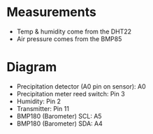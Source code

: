 # Measurements

- Temp & humidity come from the DHT22
- Air pressure comes from the BMP85


# Diagram

- Precipitation detector (A0 pin on sensor): A0
- Precipitation meter reed switch: Pin 3
- Humidity: Pin 2
- Transmitter: Pin 11
- BMP180 (Barometer) SCL: A5
- BMP180 (Barometer) SDA: A4
